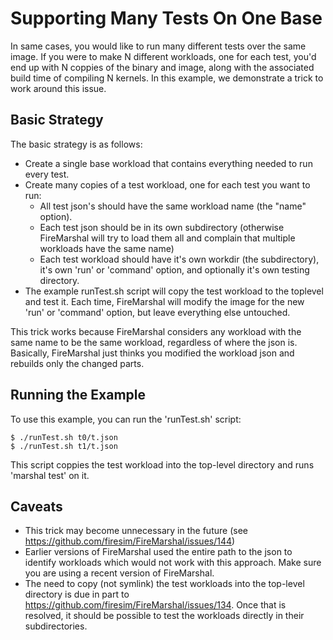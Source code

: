 # Supporting Many Tests On One Base
In same cases, you would like to run many different tests over the same image.
If you were to make N different workloads, one for each test, you'd end up with
N coppies of the binary and image, along with the associated build time of
compiling N kernels. In this example, we demonstrate a trick to work around
this issue.

## Basic Strategy
The basic strategy is as follows:
* Create a single base workload that contains everything needed to run every test.
* Create many copies of a test workload, one for each test you want to run:
    * All test json's should have the same workload name (the "name" option).
    * Each test json should be in its own subdirectory (otherwise FireMarshal
      will try to load them all and complain that multiple workloads have the
      same name)
    * Each test workload should have it's own workdir (the subdirectory), it's
      own 'run' or 'command' option, and optionally it's own testing directory. 
* The example runTest.sh script will copy the test workload to the toplevel and
  test it. Each time, FireMarshal will modify the image for the new 'run' or
  'command' option, but leave everything else untouched.

This trick works because FireMarshal considers any workload with the same name
to be the same workload, regardless of where the json is. Basically,
FireMarshal just thinks you modified the workload json and rebuilds only the
changed parts.

## Running the Example
To use this example, you can run the 'runTest.sh' script:

    $ ./runTest.sh t0/t.json
    $ ./runTest.sh t1/t.json

This script coppies the test workload into the top-level directory and runs
'marshal test' on it.

## Caveats
* This trick may become unnecessary in the future (see https://github.com/firesim/FireMarshal/issues/144)
* Earlier versions of FireMarshal used the entire path to the json to identify
  workloads which would not work with this approach. Make sure you are using a
  recent version of FireMarshal.
* The need to copy (not symlink) the test workloads into the top-level
  directory is due in part to
  https://github.com/firesim/FireMarshal/issues/134. Once that is resolved, it
  should be possible to test the workloads directly in their subdirectories.
